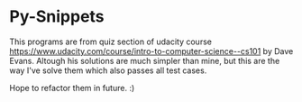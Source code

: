 # Py-Snippets
This programs are from quiz section of udacity course https://www.udacity.com/course/intro-to-computer-science--cs101 by Dave Evans.
Altough his solutions are much simpler than mine, but this are the way I've solve them which also passes all test cases. 

Hope to refactor them in future. :)
